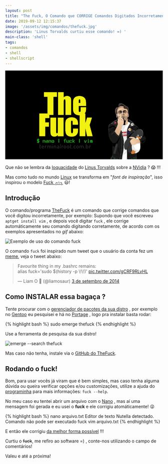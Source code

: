 ```yaml
---
layout: post
title: "The Fuck, O Comando que CORRIGE Comandos Digitados Incorretamente"
date: 2019-09-12 12:15:37
image: '/assets/img/comandos/thefuck.jpg'
description: 'Linus Torvalds curtiu esse comando! =) '
main-class: 'shell'
tags:
- comandos
- shell
- shellscript
---
```


![The Fuck, O Comando que CORRIGE Automáticamente Comandos Digitados Incorretamente](/assets/img/comandos/thefuck.jpg "Comando Shell The Fuck")


Que não se lembra da [loquacidade](https://www.dicionarioinformal.com.br/papagaiada/) do [Linus Torvalds](https://www.youtube.com/watch?v=yR-oM4xN1D0) sobre a [NVidia](https://youtu.be/iYWzMvlj2RQ?t=29) ? 😱 !!!

Mas como tudo no mundo [Linux](http://cse.google.com.br/cse?cx=004473188612396442360:qs2ekmnkweq&q=Linux) se transforma em "*font de inspiração*", isso inspirou o modelo [Fuck ╭∩╮](https://pt.wikipedia.org/wiki/Fuck_(g%C3%ADria)) 😃! 

## Introdução

O comando/programa [TheFuck](https://github.com/nvbn/thefuck) é um comando que corrige comandos que você digitou incorretamente, por exemplo:
Supondo que você escreveu `aptget install vim` , e depois você digitar `fuck` , ele corrige automáticamente seu comando digitando corretamente, de acordo com os exemplos apresentados no *gif* abaixo:

![Exemplo de uso do comando fuck](https://raw.githubusercontent.com/nvbn/thefuck/master/example.gif)

O comando `fuck` foi inspirado num tweet que o usuário da conta fez um [meme](https://www.pngfind.com/pngs/m/27-276154_black-mirror-meme-face-png-download-transparent-png.png), veja o tweet abaixo:

<script async src="https://pagead2.googlesyndication.com/pagead/js/adsbygoogle.js"></script>
<!-- Informat -->
<ins class="adsbygoogle"
     style="display:block"
     data-ad-client="ca-pub-2838251107855362"
     data-ad-slot="2327980059"
     data-ad-format="auto"
     data-full-width-responsive="true"></ins>
<script>
(adsbygoogle = window.adsbygoogle || []).push({});
</script>

<blockquote class="twitter-tweet" data-lang="pt"><p lang="en" dir="ltr">Favourite thing in my .bashrc remains: <br>alias fuck=&#39;sudo $(history -p \!\!)&#39; <a href="http://t.co/gCRF9RLvHL">pic.twitter.com/gCRF9RLvHL</a></p>&mdash; Liam O 🦆 (@liamosaur) <a href="https://twitter.com/liamosaur/status/506975850596536320?ref_src=twsrc%5Etfw">3 de setembro de 2014</a></blockquote>
<script async src="https://platform.twitter.com/widgets.js" charset="utf-8"></script>

## Como INSTALAR essa bagaça ?

Tente procurar com o [gerenciador de pacotes da sua distro](http://cse.google.com.br/cse?cx=004473188612396442360:qs2ekmnkweq&q=gerenciador%20de%20pacotes%20da%20sua%20distro) , por exemplo no [Gentoo](https://terminalroot.com.br/2017/05/como-instalar-o-gentoo.html) eu pesquisei e há no [Portage](https://wiki.gentoo.org/wiki/Portage) , logo pra instalar basta rodar:

{% highlight bash %}
sudo emerge thefuck
{% endhighlight  %}

Use a ferramenta de pesquisa da sua distro!

![emerge --search thefuck](emerge-search-thefuck.png)

Mas caso não tenha, instale via o [GitHub do TheFuck](https://github.com/nvbn/thefuck).

## Rodando o fuck!

Bom, para usar vocês já viram que é bem simples, mas caso tenha alguma dúvida ou queira verificar opções e/ou customizações, utilize a ajuda do [programinha]() para mais informações: `fuck --help`.

No meu caso eu tentei abrir um arquivo com o [Nano](https://terminalroot.com.br/2015/10/o-editor-de-texto-nano.html) , mas aí uma mensagem foi gerada e eu usei o **fuck** e ele corrigiu atomáticamente! 😜

{% highlight bash %}
nano arquivo.txt
Editor de texto Nutella detectado. Comando não pode ser executado
fuck
vim arquivo.txt
{% endhighlight  %}

E então ele corrigiu [da melhor forma possível](https://terminalroot.com.br/vim) !!!

Curtiu o ~~fuck~~, me refiro ao software =) , conte-nos utilizando o campo de comentários!

Valeu e até a próxima!

    
